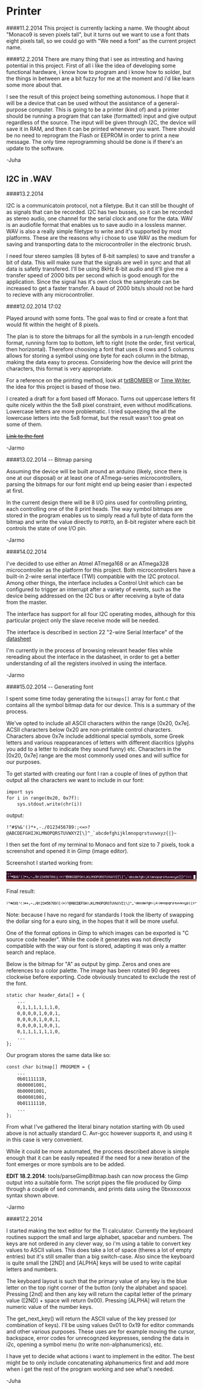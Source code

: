 Printer
=======

####11.2.2014
This project is currently lacking a name. We thought about "Monaco9 is seven pixels tall", but it turns out we want to use a font thats eight pixels tall, so we could go with "We need a font" as the current project name.

####12.2.2014
There are many thing that i see as intresting and having potential in this project. First of all i like the idea of developing some functional hardware, i know how to program and i know how to solder, but the things in between are a bit fuzzy for me at the moment and i'd like learn some more about that.

I see the result of this project being something autonomous. I hope that it will be a device that can be used without the assistance of a general-purpose computer. This is going to be a printer (kind of) and a printer should be running a program that can take (formatted) input and give output regardless of the source. The input will be given through I2C, the device will save it in RAM, and then it can be printed whenever you want. There should be no need to reprogram the Flash or EEPROM in order to print a new message. The only time reprogramming should be done is if there's an update to the software.

-Juha

I2C in .WAV
-----------
####13.2.2014

I2C is a communicatoin protocol, not a filetype. But it can still be thought of as signals that can be recorded. I2C has two busses, so it can be recorded as stereo audio, one channel for the serial clock and one for the data. WAV is an audiofile format that enables us to save audio in a lossless manner. WAV is also a really simple filetype to write and it's supported by most platforms. These are the reasons why i chose to use WAV as the medium for saving and transporting data to the microcontroller in the electronic brush.

I need four stereo samples (8 bytes of 8-bit samples) to save and transfer a bit of data. This will make sure that the signals are well in sync and that all data is safetly transfered. I'll be using 8kHz 8-bit audio and it'll give me a transfer speed of 2000 bits per second which is good enough for the application. Since the signal has it's own clock the samplerate can be increased to get a faster transfer. A baud of 2000 bits/s should not be hard to recieve with any microcontroller.


####12.02.2014 17:02

Played around with some fonts. The goal was to find or create a font that would fit within the height of 8 pixels.

The plan is to store the bitmaps for all the symbols in a run-length encoded format, running form top to bottom, left to right (note the order, first vertical, then horizontal). Therefore choosing a font that uses 8 rows and 5 columns allows for storing a symbol using one byte for each column in the bitmap, making the data easy to process. Considering how the device will print the characters, this format is very appropriate.

For a reference on the printing method, look at [txtBOMBER](http://www.behance.net/gallery/txtBOMBER/406136) or [Time Writer](http://oliviervanherpt.nl/time-writer/), the idea for this project is based of those two.

I created a draft for a font based off Monaco. Turns out uppercase letters fit quite nicely within the the 5x8 pixel constraint, even without modifications. Lowercase letters are more problematic. I tried squeezing the all the lowercase letters into the 5x8 format, but the result wasn't too great on some of them.

[~~Link to the font~~](./sampleFont0.png)

-Jarmo


####13.02.2014 -- Bitmap parsing

Assuming the device will be built around an arduino (likely, since there is one at our disposal) or at least one of ATmega-series microcontrollers, parsing the bitmaps for our font might end up being easier than i expected at first.

In the current design there will be 8 I/O pins used for controlling printing, each controlling one of the 8 print heads. The way symbol bitmaps are stored in the program enables us to simply read a full byte of data form the bitmap and write the value directly to `PORTD`, an 8-bit register where each bit controls the state of one I/O pin.

-Jarmo

####14.02.2014

I've decided to use either an Atmel ATmega168 or an ATmega328 microcontroller as the platform for this project. Both microcontrollers have a built-in 2-wire serial interface (TWI) compatible with the I2C protocol. Among other things, the interface includes a Control Unit which can be configured to trigger an interrupt after a variety of events, such as the device being addressed on the I2C bus or after receiving a byte of data from the master.

The interface has support for all four I2C operating modes, although for this particular project only the slave receive mode will be needed.

The interface is described in section 22 "2-wire Serial Interface" of the [datasheet](http://www.atmel.com/images/atmel-8271-8-bit-avr-microcontroller-atmega48a-48pa-88a-88pa-168a-168pa-328-328p_datasheet.pdf)

I'm currently in the process of browsing relevant header files while rereading about the interface in the datasheet, in order to get a better understanding of all the registers involved in using the interface.

-Jarmo


####15.02.2014 -- Generating font

I spent some time today generating the `bitmaps[]` array for font.c that contains all the symbol bitmap data for our device. This is a summary of the process.

We've opted to include all ASCII characters within the range [0x20, 0x7e]. ACSII characters below 0x20 are non-printable control characters. Characters above 0x7e include additional special symbols, some Greek letters and various reappearances of letters with different diacritics (glyphs you add to a letter to indicate they sound funny) etc. Characters in the [0x20, 0x7e] range are the most commonly used ones and will suffice for our purposes.

To get started with creating our font I ran a couple of lines of python that output all the characters we want to include in our font:

	
	import sys
	for i in range(0x20, 0x7f):
		sys.stdout.write(chr(i))

output:

	
	!"#$%&'()*+,-./0123456789:;<=>?@ABCDEFGHIJKLMNOPQRSTUVWXYZ[\]^_`abcdefghijklmnopqrstuvwxyz{|}~


I then set the font of my terminal to Monaco and font size to 7 pixels, took a screenshot and opened it in Gimp (image editor). 

Screenshot I started working from:

![screenshot](./fontCreationProcess0.png)

Final result:

![final result](./fontCreationProcess1.png)

Note: because I have no regard for standards I took the liberty of swapping the dollar sing for a euro sing, in the hopes that it will be more useful.

One of the format options in Gimp to which images can be exported is "C source code header". While the code it generates was not directly compatible with the way our font is stored, adapting it was only a matter search and replace. 

Below is the bitmap for "A" as output by gimp. Zeros and ones are references to a color palette. The image has been rotated 90 degrees clockwise before exporting. Code obviously truncated to exclude the rest of the font.

	static char header_data[] = {
		...
		0,1,1,1,1,1,1,0,
		0,0,0,0,1,0,0,1,
		0,0,0,0,1,0,0,1,
		0,0,0,0,1,0,0,1,
		0,1,1,1,1,1,1,0,
		...
	};
	
Our program stores the same data like so:

	const char bitmap[] PROGMEM = {
		...
		0b01111110,
		0b00001001,
		0b00001001,
		0b00001001,
		0b01111110,
		...
	};

From what I've gathered the literal binary notation starting with 0b used above is not actually standard C. Avr-gcc however supports it, and using it in this case is very convenient.

While it could be more automated, the process described above is simple enough that it can be easily repeated if the need for a new iteration of the font emerges or more symbols are to be added.

**EDIT 18.2.2014**: tools/parseGimpBitmap.bash can now process the Gimp output into a suitable form. The script pipes the file produced by Gimp through a couple of sed commands, and prints data using the 0bxxxxxxxx syntax shown above.

-Jarmo


####17.2.2014

I started making the text editor for the TI calculator. Currently the keyboard routines support the small and large alphabet, spacebar and numbers. The keys are not ordered in any clever way, so i'm using a table to convert key values to ASCII values. This does take a lot of space (theres a lot of empty entries) but it's still smaller than a big switch-case. Also since the keyboard is quite small the [2ND] and [ALPHA] keys will be used to write capital letters and numbers.

The keyboard layout is such that the primary value of any key is the blue letter on the top right corner of the button (only the alphabet and space). Pressing [2nd] and then any key will return the capital letter of the primary value ([2ND] + space will return 0x00). Pressing [ALPHA] will return the numeric value of the number keys.

The get_next_key() will return the ASCII value of the key pressed (or combination of keys). I'll be using values 0x01 to 0x19 for editor commands and other various purposes. These uses are for example moving the cursor, backspace, error codes for unrecognzed keypresses, sending the data in i2c, opening a symbol menu (to write non-alphanumerics), etc.

I have yet to decide what actions i want to implement in the editor. The best might be to only include concatenating alphanumerics first and add more when i get the rest of the program working and see what's needed.

-Juha
